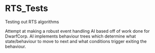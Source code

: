 # RTS_Tests
Testing out RTS algorithms

Attempt at making a robust event handling AI based off of work done for DwarfCorp.  AI implements behaviour trees which determine what state/behaviour to move to next and what conditions trigger exiting the behaviour.
